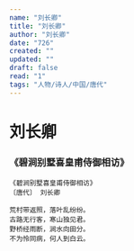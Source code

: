 ```yaml
---
name: "刘长卿"
title: "刘长卿"
author: "刘长卿"
date: "726"
created: ""
updated: ""
draft: false
read: "1"
tags: "人物/诗人/中国/唐代"
---
```


# 刘长卿

### 《碧涧别墅喜皇甫侍御相访》
```
《碧涧别墅喜皇甫侍御相访》
〔唐代〕 刘长卿

荒村带返照，落叶乱纷纷。
古路无行客，寒山独见君。
野桥经雨断，涧水向田分。
不为怜同病，何人到白云。
```
